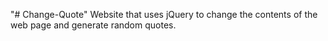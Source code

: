 "# Change-Quote" 
Website that uses jQuery to change the contents of the web page and generate random quotes.
